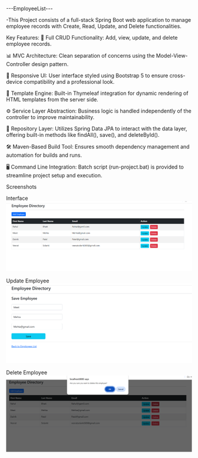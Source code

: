 ---EmployeeList---

-This Project consists of a full-stack Spring Boot web application to manage employee records with Create, Read, Update, and Delete functionalities. 

Key Features:
🔄 Full CRUD Functionality: Add, view, update, and delete employee records.

📊 MVC Architecture: Clean separation of concerns using the Model-View-Controller design pattern.

🎨 Responsive UI: User interface styled using Bootstrap 5 to ensure cross-device compatibility and a professional look.

📝 Template Engine: Built-in Thymeleaf integration for dynamic rendering of HTML templates from the server side.

⚙️ Service Layer Abstraction: Business logic is handled independently of the controller to improve maintainability.

🧩 Repository Layer: Utilizes Spring Data JPA to interact with the data layer, offering built-in methods like findAll(), save(), and deleteById().

🛠 Maven-Based Build Tool: Ensures smooth dependency management and automation for builds and runs.

🖥 Command Line Integration: Batch script (run-project.bat) is provided to streamline project setup and execution.

Screenshots

Interface
![App Screenshot](https://raw.githubusercontent.com/Veeratsolanki27/Java_EmpList/main/Project%20ScreenShots/Screenshot%202025-06-29%20180250.png)

Update Employee
![App Screenshot](https://raw.githubusercontent.com/Veeratsolanki27/Java_EmpList/main/Project%20ScreenShots/Screenshot%202025-06-29%20180326.png)

Delete Employee
![App Screenshot](https://raw.githubusercontent.com/Veeratsolanki27/Java_EmpList/main/Project%20ScreenShots/Screenshot%202025-06-29%20180311.png)
